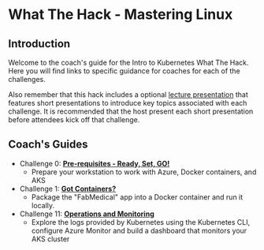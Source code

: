 # What The Hack - Mastering Linux
## Introduction
Welcome to the coach's guide for the Intro to Kubernetes What The Hack. Here you will find links to specific guidance for coaches for each of the challenges.

Also remember that this hack includes a optional [lecture presentation](Lectures.pptx) that features short presentations to introduce key topics associated with each challenge. It is recommended that the host present each short presentation before attendees kick off that challenge.

## Coach's Guides
- Challenge 0: **[Pre-requisites - Ready, Set, GO!](00-prereqs.md)**
   - Prepare your workstation to work with Azure, Docker containers, and AKS
- Challenge 1: **[Got Containers?](01-containers.md)**
   - Package the "FabMedical" app into a Docker container and run it locally.
- Challenge 11: **[Operations and Monitoring](11-opsmonitoring.md)**
   - Explore the logs provided by Kubernetes using the Kubernetes CLI, configure Azure Monitor and build a dashboard that monitors your AKS cluster
